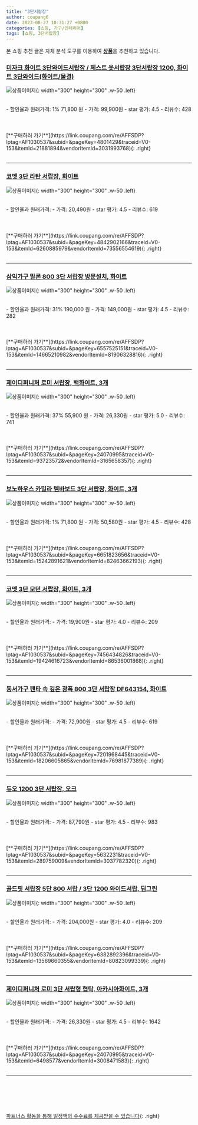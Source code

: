 ```yaml
---
title: "3단서랍장"
author: coupang6
date: 2023-08-27 10:31:27 +0800
categories: [쇼핑, 가구/인테리어]
tags: [쇼핑, 3단서랍장]
---
```


본 쇼핑 추천 글은 자체 분석 도구를 이용하여 [**상품**](https://link.coupang.com/a/bao1ui)을 추천하고 있습니다.

### [미자크 화이트 3단와이드서랍장 / 체스트 옷서랍장 3단서랍장 1200, 화이트 3단와이드(화이트/물결)](https://link.coupang.com/re/AFFSDP?lptag=AF1030537&subid=&pageKey=4801429&traceid=V0-153&itemId=21881894&vendorItemId=3031993768)

![상품이미지](https://thumbnail8.coupangcdn.com/thumbnails/remote/230x230ex/image/vendor_inventory/35d3/47b64e131b4114501362a914076523201769d259f3d65a544c7c264283c4.jpg){: width="300" height="300" .w-50 .left}


<br>
- 할인율과 원래가격: 1%  71,800   원
- 가격: 99,900원
- star 평가: 4.5
- 리뷰수: 428
<br>
<br>
<br>
<br>
[**구매하러 가기**](https://link.coupang.com/re/AFFSDP?lptag=AF1030537&subid=&pageKey=4801429&traceid=V0-153&itemId=21881894&vendorItemId=3031993768){: .right}
<br>
<br>

---

### [코멧 3단 라탄 서랍장, 화이트](https://link.coupang.com/re/AFFSDP?lptag=AF1030537&subid=&pageKey=4842902166&traceid=V0-153&itemId=6260885979&vendorItemId=73556554619)

![상품이미지](https://thumbnail6.coupangcdn.com/thumbnails/remote/230x230ex/image/retail/images/1126961305171484-ebc414ec-58f8-4204-82b9-0490bdc7d742.jpg){: width="300" height="300" .w-50 .left}


<br>
- 할인율과 원래가격: 
- 가격: 20,490원
- star 평가: 4.5
- 리뷰수: 619
<br>
<br>
<br>
<br>
[**구매하러 가기**](https://link.coupang.com/re/AFFSDP?lptag=AF1030537&subid=&pageKey=4842902166&traceid=V0-153&itemId=6260885979&vendorItemId=73556554619){: .right}
<br>
<br>

---

### [삼익가구 말론 800 3단 서랍장 방문설치, 화이트](https://link.coupang.com/re/AFFSDP?lptag=AF1030537&subid=&pageKey=6557525151&traceid=V0-153&itemId=14665210982&vendorItemId=81906328816)

![상품이미지](https://thumbnail7.coupangcdn.com/thumbnails/remote/230x230ex/image/rs_quotation_api/zokw6jev/7e61ffc276524c8e9055c347cb251f73.jpg){: width="300" height="300" .w-50 .left}


<br>
- 할인율과 원래가격: 31%  190,000   원
- 가격: 149,000원
- star 평가: 4.5
- 리뷰수: 282
<br>
<br>
<br>
<br>
[**구매하러 가기**](https://link.coupang.com/re/AFFSDP?lptag=AF1030537&subid=&pageKey=6557525151&traceid=V0-153&itemId=14665210982&vendorItemId=81906328816){: .right}
<br>
<br>

---

### [제이디퍼니처 로미 서랍장, 백화이트, 3개](https://link.coupang.com/re/AFFSDP?lptag=AF1030537&subid=&pageKey=24070995&traceid=V0-153&itemId=93723572&vendorItemId=3165658357)

![상품이미지](https://thumbnail7.coupangcdn.com/thumbnails/remote/230x230ex/image/retail/images/2017/06/12/18/3/40bc64ff-dbc7-4029-8b6a-84578dafd5ca.jpeg){: width="300" height="300" .w-50 .left}


<br>
- 할인율과 원래가격: 37%  55,900   원
- 가격: 26,330원
- star 평가: 5.0
- 리뷰수: 741
<br>
<br>
<br>
<br>
[**구매하러 가기**](https://link.coupang.com/re/AFFSDP?lptag=AF1030537&subid=&pageKey=24070995&traceid=V0-153&itemId=93723572&vendorItemId=3165658357){: .right}
<br>
<br>

---

### [보노하우스 카밀라 템바보드 3단 서랍장, 화이트, 3개](https://link.coupang.com/re/AFFSDP?lptag=AF1030537&subid=&pageKey=6651823656&traceid=V0-153&itemId=15242891621&vendorItemId=82463662193)

![상품이미지](https://thumbnail9.coupangcdn.com/thumbnails/remote/230x230ex/image/rs_quotation_api/s8aowzpn/dafb295df0e148af83aa2bc0aa22f07f.jpg){: width="300" height="300" .w-50 .left}


<br>
- 할인율과 원래가격: 1%  71,800   원
- 가격: 50,580원
- star 평가: 4.5
- 리뷰수: 428
<br>
<br>
<br>
<br>
[**구매하러 가기**](https://link.coupang.com/re/AFFSDP?lptag=AF1030537&subid=&pageKey=6651823656&traceid=V0-153&itemId=15242891621&vendorItemId=82463662193){: .right}
<br>
<br>

---

### [코멧 3단 모던 서랍장, 화이트, 3개](https://link.coupang.com/re/AFFSDP?lptag=AF1030537&subid=&pageKey=7456434826&traceid=V0-153&itemId=19424616723&vendorItemId=86536001868)

![상품이미지](https://thumbnail6.coupangcdn.com/thumbnails/remote/230x230ex/image/retail/images/5891832189840099-58948213-a40e-4708-8e80-8847af4f0dc7.jpg){: width="300" height="300" .w-50 .left}


<br>
- 할인율과 원래가격: 
- 가격: 19,900원
- star 평가: 4.0
- 리뷰수: 209
<br>
<br>
<br>
<br>
[**구매하러 가기**](https://link.coupang.com/re/AFFSDP?lptag=AF1030537&subid=&pageKey=7456434826&traceid=V0-153&itemId=19424616723&vendorItemId=86536001868){: .right}
<br>
<br>

---

### [동서가구 팬타 속 깊은 광폭 800 3단 서랍장 DF643154, 화이트](https://link.coupang.com/re/AFFSDP?lptag=AF1030537&subid=&pageKey=7201968445&traceid=V0-153&itemId=18206605865&vendorItemId=76981877389)

![상품이미지](https://thumbnail10.coupangcdn.com/thumbnails/remote/230x230ex/image/vendor_inventory/99c1/74cffba555b2e65aa19fa3574eb5ae97f5d3dd14848ad3b2ceff32777a4f.jpg){: width="300" height="300" .w-50 .left}


<br>
- 할인율과 원래가격: 
- 가격: 72,900원
- star 평가: 4.5
- 리뷰수: 619
<br>
<br>
<br>
<br>
[**구매하러 가기**](https://link.coupang.com/re/AFFSDP?lptag=AF1030537&subid=&pageKey=7201968445&traceid=V0-153&itemId=18206605865&vendorItemId=76981877389){: .right}
<br>
<br>

---

### [듀오 1200 3단 서랍장, 오크](https://link.coupang.com/re/AFFSDP?lptag=AF1030537&subid=&pageKey=5632231&traceid=V0-153&itemId=289759009&vendorItemId=3037782320)

![상품이미지](https://thumbnail8.coupangcdn.com/thumbnails/remote/230x230ex/image/vendor_inventory/images/2016/07/25/14/6/29135bb3-928b-4474-a254-43f39cd7b73b.jpg){: width="300" height="300" .w-50 .left}


<br>
- 할인율과 원래가격: 
- 가격: 87,790원
- star 평가: 4.5
- 리뷰수: 983
<br>
<br>
<br>
<br>
[**구매하러 가기**](https://link.coupang.com/re/AFFSDP?lptag=AF1030537&subid=&pageKey=5632231&traceid=V0-153&itemId=289759009&vendorItemId=3037782320){: .right}
<br>
<br>

---

### [골드핏 서랍장 5단 800 서랍 / 3단 1200 와이드서랍, 딥그린](https://link.coupang.com/re/AFFSDP?lptag=AF1030537&subid=&pageKey=6382892396&traceid=V0-153&itemId=13569660355&vendorItemId=80823099339)

![상품이미지](https://thumbnail6.coupangcdn.com/thumbnails/remote/230x230ex/image/vendor_inventory/084f/e41fdc28fbf83700fb0be3b4b7f2893e5b1b5d159119a444465f15e79a16.jpg){: width="300" height="300" .w-50 .left}


<br>
- 할인율과 원래가격: 
- 가격: 204,000원
- star 평가: 4.0
- 리뷰수: 209
<br>
<br>
<br>
<br>
[**구매하러 가기**](https://link.coupang.com/re/AFFSDP?lptag=AF1030537&subid=&pageKey=6382892396&traceid=V0-153&itemId=13569660355&vendorItemId=80823099339){: .right}
<br>
<br>

---

### [제이디퍼니처 로미 3단 서랍형 협탁, 아카시아화이트, 3개](https://link.coupang.com/re/AFFSDP?lptag=AF1030537&subid=&pageKey=24070995&traceid=V0-153&itemId=6498577&vendorItemId=3008471583)

![상품이미지](https://thumbnail7.coupangcdn.com/thumbnails/remote/230x230ex/image/retail/images/3669925870462252-46d140a3-e3e7-43db-8380-2a47f9ba312f.jpg){: width="300" height="300" .w-50 .left}


<br>
- 할인율과 원래가격: 
- 가격: 26,330원
- star 평가: 4.5
- 리뷰수: 1642
<br>
<br>
<br>
<br>
[**구매하러 가기**](https://link.coupang.com/re/AFFSDP?lptag=AF1030537&subid=&pageKey=24070995&traceid=V0-153&itemId=6498577&vendorItemId=3008471583){: .right}
<br>
<br>

---
<br><br><br><br><br> [파트너스 활동을 통해 일정액의 수수료를 제공받을 수 있습니다](https://link.coupang.com/a/bao1ui){: .right}